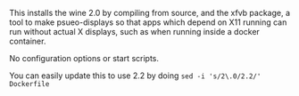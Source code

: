 
This installs the wine 2.0 by compiling from source, and the xfvb package, a tool to make psueo-displays
so that apps which depend on X11 running can run without actual X displays,
such as when running inside a docker container.

No configuration options or start scripts.

You can easily update this to use 2.2 by doing `sed -i 's/2\.0/2.2/' Dockerfile`